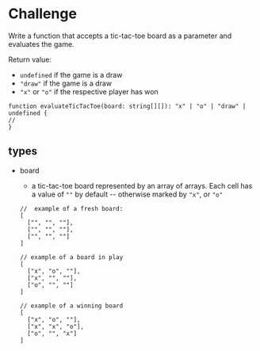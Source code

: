 # Challenge

Write a function that accepts a tic-tac-toe board as a parameter and evaluates the game.

Return value:

- `undefined` if the game is a draw
- `"draw"` if the game is a draw
- `"x"` or `"o"` if the respective player has won

```
function evaluateTicTacToe(board: string[][]): "x" | "o" | "draw" | undefined {
//
}
```

## types

- board

  - a tic-tac-toe board represented by an array of arrays. Each cell has a value of `""` by default -- otherwise marked by `"x"`, or `"o"`

  ```
  //  example of a fresh board:
  [
    ["", "", ""],
    ["", "", ""],
    ["", "", ""]
  ]
  ```

  ```
  // example of a board in play
  [
    ["x", "o", ""],
    ["x", "", ""],
    ["o", "", ""]
  ]
  ```

  ```
  // example of a winning board
  [
    ["x", "o", ""],
    ["x", "x", "o"],
    ["o", "", "x"]
  ]
  ```
